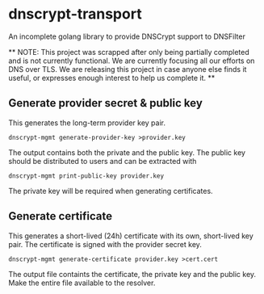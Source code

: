 # dnscrypt-transport

An incomplete golang library to provide DNSCrypt support to DNSFilter

** NOTE: This project was scrapped after only being partially completed and is not currently functional. We are currently focusing all our efforts on DNS over TLS. We are releasing this project in case anyone else finds it useful, or expresses enough interest to help us complete it. **

## Generate provider secret & public key

This generates the long-term provider key pair.

```
dnscrypt-mgmt generate-provider-key >provider.key
```

The output contains both the private and the public key. The public
key should be distributed to users and can be extracted with

```
dnscrypt-mgmt print-public-key provider.key
```

The private key will be required when generating certificates.

## Generate certificate

This generates a short-lived (24h) certificate with its own,
short-lived key pair. The certificate is signed with the provider
secret key.

```
dnscrypt-mgmt generate-certificate provider.key >cert.cert
```

The output file containts the certificate, the private key and the
public key. Make the entire file available to the resolver.
